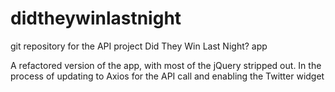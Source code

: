 # didtheywinlastnight
git repository for the API project Did They Win Last Night? app

A refactored version of the app, with most of the jQuery stripped out. In the process of updating to Axios for the API call and enabling the Twitter widget
